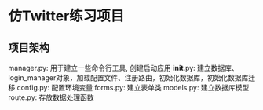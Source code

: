 # 仿Twitter练习项目

## 项目架构
manager.py: 用于建立一些命令行工具, 创建启动应用
__init__.py: 建立数据库、login_manager对象，加载配置文件、注册路由，初始化数据库，初始化数据库迁移
config.py: 配置环境变量
forms.py: 建立表单类
models.py: 建立数据库模型
route.py: 存放数据处理函数
